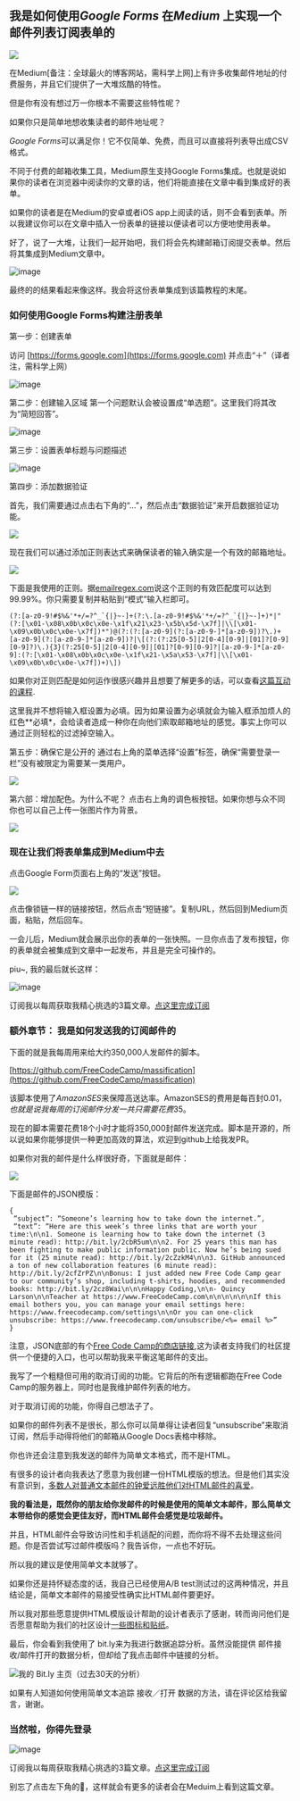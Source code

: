 ## 我是如何使用*Google Forms* 在*Medium* 上实现一个邮件列表订阅表单的

![](https://cdn-images-1.medium.com/max/2000/1*IOZC9nmYpJCaendKkOWHVw.jpeg)

在Medium[备注：全球最火的博客网站，需科学上网]上有许多收集邮件地址的付费服务，并且它们提供了一大堆炫酷的特性。

但是你有没有想过万一你根本不需要这些特性呢？

如果你只是简单地想收集读者的邮件地址呢？ 

*Google Forms*可以满足你！它不仅简单、免费，而且可以直接将列表导出成CSV格式。

不同于付费的邮箱收集工具，Medium原生支持Google Forms集成。也就是说如果你的读者在浏览器中阅读你的文章的话，他们将能直接在文章中看到集成好的表单。

如果你的读者是在Medium的安卓或者iOS app上阅读的话，则不会看到表单。所以我建议你可以在文章中插入一份表单的链接以便读者可以方便地使用表单。


好了，说了一大堆，让我们一起开始吧，我们将会先构建邮箱订阅提交表单。然后将其集成到Medium文章中。

![image](https://cdn-images-1.medium.com/max/1600/1*PcMQNWqTGIUv2TFdqyRVTg.png)

最终的的结果看起来像这样。我会将这份表单集成到该篇教程的末尾。

### 如何使用Google Forms构建注册表单

第一步：创建表单

访问 [https://forms.google.com](https://forms.google.com) 并点击“＋”（译者注，需科学上网）

![image](https://cdn-images-1.medium.com/max/1600/1*6ZL4XkJt5QoRKU3F0I-5Lg.png)

第二步：创建输入区域
第一个问题默认会被设置成“单选题”。这里我们将其改为“简短回答”。

![image](https://cdn-images-1.medium.com/max/1600/1*ndjGUXZvZZMBIsqBn6L9Pw.png)

第三步：设置表单标题与问题描述

![image](https://cdn-images-1.medium.com/max/1600/1*u44PEr7Jqb5q_Kapp4F84A.png)

第四步：添加数据验证

首先，我们需要通过点击右下角的“...”，然后点击“数据验证”来开启数据验证功能。

![](https://cdn-images-1.medium.com/max/1600/1*Up1MrB8tT9N3-m1KCgtixg.png)

现在我们可以通过添加正则表达式来确保读者的输入确实是一个有效的邮箱地址。

![](https://cdn-images-1.medium.com/max/1600/1*mb0zOL0yqpTcePq8YB9sGw.png)

下面是我使用的正则。据[emailregex.com](emailregex.com)说这个正则的有效匹配度可以达到99.99%。你只需要复制并粘贴到“模式”输入栏即可。

```
(?:[a-z0-9!#$%&'*+/=?^_`{|}~-]+(?:\.[a-z0-9!#$%&'*+/=?^_`{|}~-]+)*|"(?:[\x01-\x08\x0b\x0c\x0e-\x1f\x21\x23-\x5b\x5d-\x7f]|\\[\x01-\x09\x0b\x0c\x0e-\x7f])*")@(?:(?:[a-z0-9](?:[a-z0-9-]*[a-z0-9])?\.)+[a-z0-9](?:[a-z0-9-]*[a-z0-9])?|\[(?:(?:25[0-5]|2[0-4][0-9]|[01]?[0-9][0-9]?)\.){3}(?:25[0-5]|2[0-4][0-9]|[01]?[0-9][0-9]?|[a-z0-9-]*[a-z0-9]:(?:[\x01-\x08\x0b\x0c\x0e-\x1f\x21-\x5a\x53-\x7f]|\\[\x01-\x09\x0b\x0c\x0e-\x7f])+)\])
```
如果你对正则匹配是如何运作很感兴趣并且想要了解更多的话，可以查看[这篇互动的课程](https://www.freecodecamp.com/challenges/sift-through-text-with-regular-expressions).

这里我并不想将输入框设置为必填。因为如果设置为必填就会为输入框添加烦人的红色*\*必填*，会给读者造成一种你在向他们索取邮箱地址的感觉。事实上你可以通过正则轻松的过滤掉空输入。

第五步：确保它是公开的
通过右上角的菜单选择“设置”标签，确保“需要登录一栏”没有被限定为需要某一类用户。

![](https://cdn-images-1.medium.com/max/1600/1*cU2S2VW-sJ4xwm0jXR1H4A.png)

第六部：增加配色。为什么不呢？
点击右上角的调色板按钮。如果你想与众不同你也可以自己上传一张图片作为背景。

![](https://cdn-images-1.medium.com/max/1600/1*eXJeXb09Wyjav3WIERqVQw.png)

### 现在让我们将表单集成到Medium中去
点击Google Form页面右上角的“发送”按钮。

![](https://cdn-images-1.medium.com/max/1600/1*-OgJrreJbNZFuLUSlb5wxw.png)

点击像锁链一样的链接按钮，然后点击“短链接”。复制URL，然后回到Medium页面，粘贴，然后回车。

一会儿后，Medium就会展示出你的表单的一张快照。一旦你点击了发布按钮，你的表单就会被集成到文章中一起发布，并且是完全可操作的。

piu~, 我的最后就长这样：

![image](https://cdn-images-1.medium.com/max/1600/1*PcMQNWqTGIUv2TFdqyRVTg.png)

订阅我以每周获取我精心挑选的3篇文章。[点这里完成订阅](https://goo.gl/forms/dsvfK1dRz5zePih02)

### 额外章节： 我是如何发送我的订阅邮件的
下面的就是我每周用来给大约350,000人发邮件的脚本。

[https://github.com/FreeCodeCamp/massification](https://github.com/FreeCodeCamp/massification)

该脚本使用了*AmazonSES*来保障高送达率。AmazonSES的费用是每百封$0.01，也就是说我每周的订阅邮件分发一共只需要花费$35。

现在的脚本需要花费18个小时才能将350,000封邮件发送完成。脚本是开源的，所以说如果你能够提供一种更加高效的算法，欢迎到github上给我发PR。

如果你对我的邮件是什么样很好奇，下面就是邮件：

![](https://cdn-images-1.medium.com/max/2000/1*OTtgoPkQ7Z8zfhrD2WS3PQ.png)

下面是邮件的JSON模版：

```
{
 “subject”: “Someone’s learning how to take down the internet.”,
 “text”: “Here are this week’s three links that are worth your time:\n\n1. Someone is learning how to take down the internet (3 minute read): http://bit.ly/2cbR5um\n\n2. For 25 years this man has been fighting to make public information public. Now he’s being sued for it (25 minute read): http://bit.ly/2cZzkM4\n\n3. GitHub announced a ton of new collaboration features (6 minute read): http://bit.ly/2cfZrPZ\n\nBonus: I just added new Free Code Camp gear to our community’s shop, including t-shirts, hoodies, and recommended books: http://bit.ly/2cz8Wai\n\n\nHappy Coding,\n\n- Quincy Larson\n\nTeacher at https://www.FreeCodeCamp.com\n\n\n\n\n\nIf this email bothers you, you can manage your email settings here: https://www.freecodecamp.com/settings\n\nOr you can one-click unsubscribe: https://www.freecodecamp.com/unsubscribe/<%= email %>”
}
```

注意，JSON底部的有个[Free Code Camp的商店链接](https://www.freecodecamp.com/shop),这为读者支持我们的社区提供一个便捷的入口，也可以帮助我来平衡这笔邮件的支出。

我写了一个粗糙但可用的取消订阅的功能。它背后的所有逻辑都跑在Free Code Camp的服务器上，同时也是我维护邮件列表的地方。

对于取消订阅的功能，你得自己想法子了。

如果你的邮件列表不是很长，那么你可以简单得让读者回复“unsubscribe”来取消订阅，然后手动得将他们的邮箱从Google Docs表格中移除。

你也许还会注意到我发送的邮件为简单文本格式，而不是HTML。

有很多的设计者向我表达了愿意为我创建一份HTML模版的想法。但是他们其实没有意识到，[多数人对普通文本邮件的钟爱远胜他们对HTML邮件的喜爱](http://blog.hubspot.com/marketing/plain-text-vs-html-emails-data)。

**我的看法是，既然你的朋友给你发邮件的时候是使用的简单文本邮件，那么简单文本带给你的感觉会更佳友好，而HTML邮件会感觉是垃圾邮件。**

并且，HTML邮件会导致访问性和手机适配的问题，而你将不得不去处理这些问题。你是否尝试写过邮件模版吗？我告诉你，一点也不好玩。

所以我的建议是使用简单文本就够了。

如果你还是持怀疑态度的话，我自己已经使用A/B test测试过的这两种情况，并且结论是，简单文本邮件的易接受性确实比HTML邮件要更好。

所以我对那些愿意提供HTML模版设计帮助的设计者表示了感谢，转而询问他们是否愿意帮助为我们的社区设计[一些图标和贴纸](https://github.com/FreeCodeCamp/assets)。

最后，你会看到我使用了 bit.ly来为我进行数据追踪分析。虽然没能提供 邮件接收/邮件打开的数据分析，但却给了我点击邮件中链接的分析。

![我的 Bit.ly 主页（过去30天的分析）](https://cdn-images-1.medium.com/max/2000/1*GViH8Q_eXU5Af-Lst6mhAg.png)

如果有人知道如何使用简单文本追踪 接收／打开 数据的方法，请在评论区给我留言，谢谢。

###  当然啦，你得先登录

![image](https://cdn-images-1.medium.com/max/1600/1*PcMQNWqTGIUv2TFdqyRVTg.png)

订阅我以每周获取我精心挑选的3篇文章。[点这里完成订阅](https://goo.gl/forms/dsvfK1dRz5zePih02)

别忘了点击左下角的💚，这样就会有更多的读者会在Meduim上看到这篇文章。
